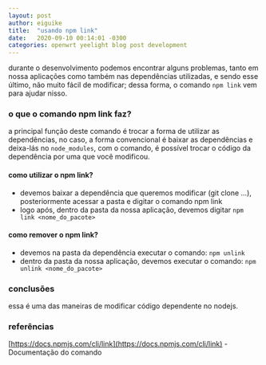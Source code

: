 ```yaml
---
layout: post
author: eiguike
title:  "usando npm link"
date:   2020-09-10 00:14:01 -0300
categories: openwrt yeelight blog post development
---
```

durante o desenvolvimento podemos encontrar alguns problemas, tanto em nossa aplicações como também nas dependências utilizadas, e sendo esse último, não muito fácil de modificar; dessa forma, o comando `npm link` vem para ajudar nisso.

### o que o comando npm link faz?
a principal função deste comando é trocar a forma de utilizar as dependências, no caso, a forma convencional é baixar as dependências e deixa-lás no `node_modules`, com o comando, é possível trocar o código da dependência por uma que você modificou.

#### como utilizar o npm link?
- devemos baixar a dependência que queremos modificar (git clone ...), posteriormente acessar a pasta e digitar o comando npm link
- logo após, dentro da pasta da nossa aplicação, devemos digitar `npm link <nome_do_pacote>` 

#### como remover o npm link?
- devemos na pasta da dependência executar o comando: `npm unlink`
- dentro da pasta da nossa aplicação, devemos executar o comando: `npm unlink <nome_do_pacote>`

### conclusões
essa é uma das maneiras de modificar código dependente no nodejs.

### referências
[https://docs.npmjs.com/cli/link](https://docs.npmjs.com/cli/link) - Documentação do comando
